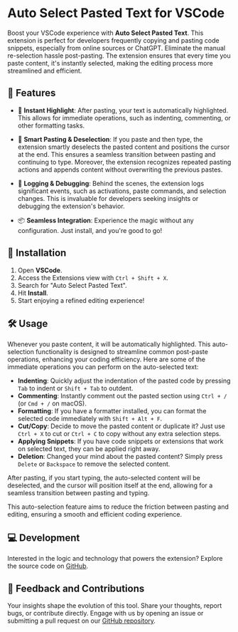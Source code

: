 # Auto Select Pasted Text for VSCode

Boost your VSCode experience with **Auto Select Pasted Text**. This extension is perfect for developers frequently copying and pasting code snippets, especially from online sources or ChatGPT. Eliminate the manual re-selection hassle post-pasting. The extension ensures that every time you paste content, it's instantly selected, making the editing process more streamlined and efficient.

## 🌟 Features

- 📌 **Instant Highlight**: After pasting, your text is automatically highlighted. This allows for immediate operations, such as indenting, commenting, or other formatting tasks.

- 💼 **Smart Pasting & Deselection**: If you paste and then type, the extension smartly deselects the pasted content and positions the cursor at the end. This ensures a seamless transition between pasting and continuing to type. Moreover, the extension recognizes repeated pasting actions and appends content without overwriting the previous pastes.

- 📖 **Logging & Debugging**: Behind the scenes, the extension logs significant events, such as activations, paste commands, and selection changes. This is invaluable for developers seeking insights or debugging the extension's behavior.

- 📦 **Seamless Integration**: Experience the magic without any configuration. Just install, and you're good to go!

## 🔧 Installation

1. Open **VSCode**.
2. Access the Extensions view with `Ctrl + Shift + X`.
3. Search for "Auto Select Pasted Text".
4. Hit **Install**.
5. Start enjoying a refined editing experience!

## 🛠 Usage

Whenever you paste content, it will be automatically highlighted. This auto-selection functionality is designed to streamline common post-paste operations, enhancing your coding efficiency. Here are some of the immediate operations you can perform on the auto-selected text:

- **Indenting**: Quickly adjust the indentation of the pasted code by pressing `Tab` to indent or `Shift + Tab` to outdent.
- **Commenting**: Instantly comment out the pasted section using `Ctrl + /` (or `Cmd + /` on macOS).
- **Formatting**: If you have a formatter installed, you can format the selected code immediately with `Shift + Alt + F`.
- **Cut/Copy**: Decide to move the pasted content or duplicate it? Just use `Ctrl + X` to cut or `Ctrl + C` to copy without any extra selection steps.
- **Applying Snippets**: If you have code snippets or extensions that work on selected text, they can be applied right away.
- **Deletion**: Changed your mind about the pasted content? Simply press `Delete` or `Backspace` to remove the selected content.

After pasting, if you start typing, the auto-selected content will be deselected, and the cursor will position itself at the end, allowing for a seamless transition between pasting and typing.

This auto-selection feature aims to reduce the friction between pasting and editing, ensuring a smooth and efficient coding experience.

## 💻 Development

Interested in the logic and technology that powers the extension? Explore the source code on [GitHub](https://github.com/TagWolf/auto-select-pasted-text.git).

## 📢 Feedback and Contributions

Your insights shape the evolution of this tool. Share your thoughts, report bugs, or contribute directly. Engage with us by opening an issue or submitting a pull request on our [GitHub repository](https://github.com/TagWolf/auto-select-pasted-text.git).
